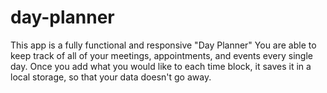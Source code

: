 # day-planner
This app is a fully functional and responsive "Day Planner" You are able to keep track of all of your meetings, appointments, and events every single day. Once you add what you would like to each time block, it saves it in a local storage, so that your data doesn't go away.
